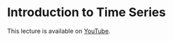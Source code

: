 # Introduction to Time Series

This lecture is available on [YouTube](https://www.youtube.com/watch?v=dIG8t67JcIY).
